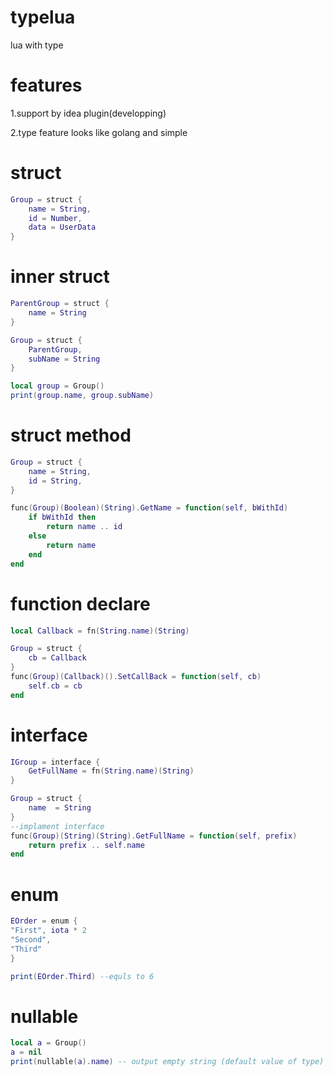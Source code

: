 # typelua
lua with type

# features
1.support by idea plugin(developping)

2.type feature looks like golang and simple

# struct
```Lua
Group = struct {
    name = String,
    id = Number,
    data = UserData
}
```
# inner struct
```Lua
ParentGroup = struct {
    name = String
}

Group = struct {
    ParentGroup,
    subName = String
}

local group = Group()
print(group.name, group.subName)
```
# struct method
```Lua
Group = struct {
    name = String,
    id = String,
}

func(Group)(Boolean)(String).GetName = function(self, bWithId)
    if bWithId then
        return name .. id
    else
        return name
    end
end
```

# function declare
```Lua
local Callback = fn(String.name)(String)

Group = struct {
    cb = Callback
}
func(Group)(Callback)().SetCallBack = function(self, cb)
    self.cb = cb
end
```

# interface 
```Lua
IGroup = interface {
    GetFullName = fn(String.name)(String)
}

Group = struct {
    name  = String
}
--implament interface
func(Group)(String)(String).GetFullName = function(self, prefix)
    return prefix .. self.name
end
```

# enum 
```Lua
EOrder = enum {
"First", iota * 2
"Second",
"Third"
}

print(EOrder.Third) --equls to 6
```

# nullable
```Lua
local a = Group()
a = nil
print(nullable(a).name) -- output empty string (default value of type)
```

